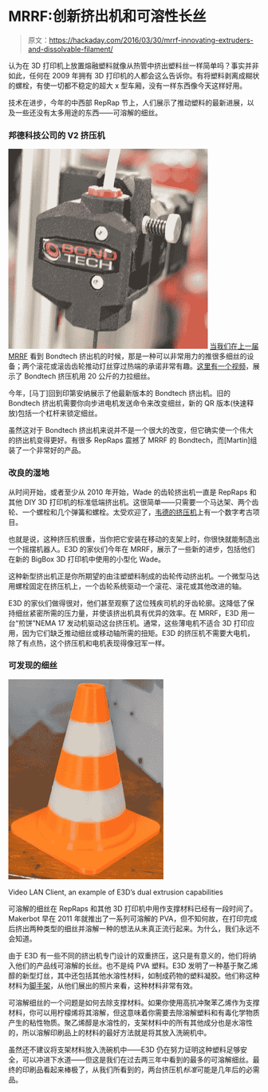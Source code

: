 # MRRF:创新挤出机和可溶性长丝

> 原文：<https://hackaday.com/2016/03/30/mrrf-innovating-extruders-and-dissolvable-filament/>

认为在 3D 打印机上放置熔融塑料就像从热管中挤出塑料丝一样简单吗？事实并非如此，任何在 2009 年拥有 3D 打印机的人都会这么告诉你。有将塑料剥离成糊状的螺栓，有使一切都不稳定的超大 x 型车厢，没有一样东西像今天这样好用。

技术在进步，今年的中西部 RepRap 节上，人们展示了推动塑料的最新进展，以及一些还没有太多用途的东西——可溶解的细丝。

### 邦德科技公司的 V2 挤压机

![bondtechthumb](img/a2ee6709171753e4ebf268196e28f171.png) [当我们在上一届 MRRF](http://hackaday.com/2015/03/25/mrrf-hot-ends-extruders-extremely-posh-brits-and-stoic-swedes/) 看到 Bondtech 挤出机的时候，那是一种可以非常用力的推很多细丝的设备；两个滚花或滚齿齿轮推动灯丝穿过热端的承诺非常有趣。[这里有一个视频](https://www.youtube.com/watch?v=tS3VbDA9zWA)，展示了 Bondtech 挤压机用 20 公斤的力拉细丝。

今年，[马丁]回到印第安纳展示了他最新版本的 Bondtech 挤出机。旧的 Bondtech 挤出机需要你向步进电机发送命令来改变细丝，新的 QR 版本(快速释放)包括一个杠杆来锁定细丝。

虽然这对于 Bondtech 挤出机来说并不是一个很大的改变，但它确实使一个伟大的挤出机变得更好。有很多 RepRaps 震撼了 MRRF 的 Bondtech，而[Martin]组装了一个非常好的产品。

### 改良的湿地

从时间开始，或者至少从 2010 年开始，Wade 的齿轮挤出机一直是 RepRaps 和其他 DIY 3D 打印机的标准低端挤出机。这很简单——只需要一个马达架、两个齿轮、一个螺栓和几个弹簧和螺栓。太受欢迎了，[韦德的挤压机](http://reprap.org/wiki/Genealogy_/_Archeology_of_the_Greg's_Wade's_Geared_Extruder)上有一个数字考古项目。

也就是说，这种挤压机很重，当你把它安装在移动的支架上时，你很快就能制造出一个摇摆机器人。E3D 的家伙们今年在 MRRF，展示了一些新的进步，包括他们在新的 BigBox 3D 打印机中使用的小型化 Wade。

这种新型挤出机正是你所期望的由注塑塑料制成的齿轮传动挤出机。一个微型马达用螺栓固定在挤压机上，一个齿轮系统驱动一个滚花、滚花或其他改进的轴。

E3D 的家伙们做得很对，他们甚至观察了这位残疾司机的牙齿轮廓。这降低了保持细丝紧密所需的压力量，并使该挤出机具有优异的效率。在 MRRF，E3D 用一台“煎饼”NEMA 17 发动机驱动这台挤压机。通常，这些薄电机不适合 3D 打印应用，因为它们缺乏推动细丝或移动轴所需的扭矩。E3D 的挤压机不需要大电机，除了有点热，这个挤压机和电机表现得像冠军一样。

### 可发现的细丝

![Video LAN Client, an example of E3D's dual extrusion capabilities](img/3bac0d85830a264199dc76e3caa00329.png)

Video LAN Client, an example of E3D’s dual extrusion capabilities

可溶解的细丝在 RepRaps 和其他 3D 打印机中用作支撑材料已经有一段时间了。Makerbot 早在 2011 年就推出了一系列可溶解的 PVA，但不知何故，在打印完成后挤出两种类型的细丝并溶解一种的想法从未真正流行起来。为什么，我们永远不会知道。

由于 E3D 有一些不同的挤出机专门设计的双重挤压，这只是有意义的，他们将纳入他们的产品线可溶解的长丝。也不是纯 PVA 塑料。E3D 发明了一种基于聚乙烯醇的新型灯丝，其中还包括其他水溶性材料，如制成药物的塑料凝胶。他们称这种材料为[脚手架](http://e3d-online.com/E3D-175-SCAFFOLD-GREY)，从他们展出的照片来看，这种材料非常有效。

可溶解细丝的一个问题是如何去除支撑材料。如果你使用高抗冲聚苯乙烯作为支撑材料，你可以用柠檬烯将其溶解，但这意味着你需要去除溶解塑料和有毒化学物质产生的粘性物质。聚乙烯醇是水溶性的，支架材料中的所有其他成分也是水溶性的，所以溶解印刷品上的材料的最好方法就是将其放入洗碗机中。

虽然还不建议将支架材料放入洗碗机中——E3D 仍在努力证明这种塑料足够安全，可以冲进下水道——但这是我们在过去两三年中看到的最多的可溶解细丝。最终的印刷品看起来棒极了，从我们所看到的，两台挤压机*标准*可能是几年后的必需品。